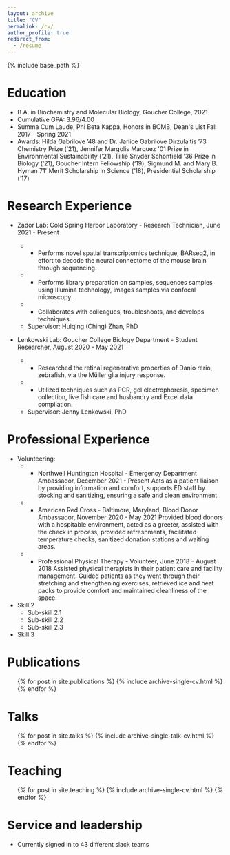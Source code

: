 ```yaml
---
layout: archive
title: "CV"
permalink: /cv/
author_profile: true
redirect_from:
  - /resume
---
```


{% include base_path %}

Education
======
* B.A. in Biochemistry and Molecular Biology, Goucher College, 2021
* Cumulative GPA: 3.96/4.00
* Summa Cum Laude, Phi Beta Kappa, Honors in BCMB, Dean's List Fall 2017 - Spring 2021
* Awards: Hilda Gabrilove ’48 and Dr. Janice Gabrilove Dirzulaitis ’73 Chemistry Prize (‘21), Jennifer Margolis Marquez '01 Prize in Environmental Sustainability (‘21), Tillie Snyder Schonfield ’36 Prize in Biology (‘21), Goucher Intern Fellowship (‘19), Sigmund M. and Mary B. Hyman 71' Merit Scholarship in Science (‘18), Presidential Scholarship (‘17)

Research Experience
======
* Zador Lab: Cold Spring Harbor Laboratory - Research Technician, June 2021 - Present
  *   - Performs novel spatial transcriptomics technique, BARseq2, in effort to decode the neural connectome of the mouse brain through sequencing.
  *   - Performs library preparation on samples, sequences samples using Illumina technology, images samples via confocal microscopy.
  *   - Collaborates with colleagues, troubleshoots, and develops techniques.
  * Supervisor: Huiqing (Ching) Zhan, PhD

* Lenkowski Lab: Goucher College Biology Department - Student Researcher, August 2020 - May 2021
  *   - Researched the retinal regenerative properties of Danio rerio, zebrafish, via the Müller glia injury response.
  *   - Utilized techniques such as PCR, gel electrophoresis, specimen collection, live fish care and husbandry and Excel data compilation.
  * Supervisor: Jenny Lenkowski, PhD

Professional Experience
======
* Volunteering:
  * - Northwell Huntington Hospital - Emergency Department Ambassador, December 2021 - Present
    Acts as a patient liaison by providing information and comfort, supports ED staff by stocking and sanitizing, ensuring a safe and clean environment.
  * - American Red Cross - Baltimore, Maryland, Blood Donor Ambassador, November 2020 - May 2021
    Provided blood donors with a hospitable environment, acted as a greeter, assisted with the check in process, provided refreshments, facilitated temperature checks,     sanitized donation stations and waiting areas.
  * - Professional Physical Therapy - Volunteer, June 2018 - August 2018
    Assisted physical therapists in their patient care and facility management. Guided patients as they went through their stretching and strengthening exercises,         retrieved ice and heat packs to provide comfort and maintained cleanliness of the space.
* Skill 2
  * Sub-skill 2.1
  * Sub-skill 2.2
  * Sub-skill 2.3
* Skill 3

Publications
======
  <ul>{% for post in site.publications %}
    {% include archive-single-cv.html %}
  {% endfor %}</ul>
  
Talks
======
  <ul>{% for post in site.talks %}
    {% include archive-single-talk-cv.html %}
  {% endfor %}</ul>
  
Teaching
======
  <ul>{% for post in site.teaching %}
    {% include archive-single-cv.html %}
  {% endfor %}</ul>
  
Service and leadership
======
* Currently signed in to 43 different slack teams
